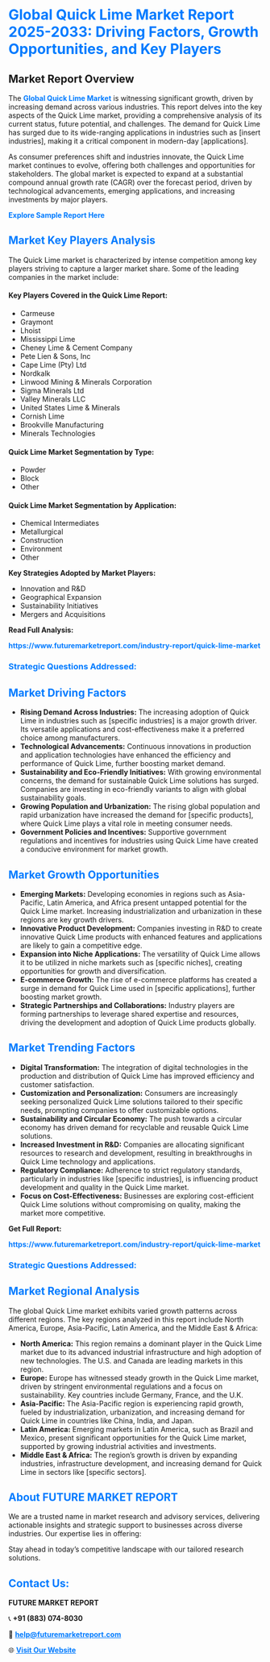 <h1 style="color: #007BFF;">Global Quick Lime Market Report 2025-2033: Driving Factors, Growth Opportunities, and Key Players</h1>

<section id="overview">
<h2>Market Report Overview</h2>
<p>The <a href="https://www.futuremarketreport.com/industry-report/quick-lime-market" style="color: #007BFF; text-decoration: none;"><strong>Global Quick Lime Market</strong></a> is witnessing significant growth, driven by increasing demand across various industries. This report delves into the key aspects of the Quick Lime market, providing a comprehensive analysis of its current status, future potential, and challenges. The demand for Quick Lime has surged due to its wide-ranging applications in industries such as [insert industries], making it a critical component in modern-day [applications].</p>
<p>As consumer preferences shift and industries innovate, the Quick Lime market continues to evolve, offering both challenges and opportunities for stakeholders. The global market is expected to expand at a substantial compound annual growth rate (CAGR) over the forecast period, driven by technological advancements, emerging applications, and increasing investments by major players.</p>
</section>

<section id="overview">
<p><a href="https://www.futuremarketreport.com/request-sample/reportId=102263" style="color: #007BFF; text-decoration: none;"><strong>Explore Sample Report Here</strong></a></p>
</section>

<section id="key-players">
<h2 style="color: #007BFF;">Market Key Players Analysis</h2>
<p>The Quick Lime market is characterized by intense competition among key players striving to capture a larger market share. Some of the leading companies in the market include:</p>
<h4>Key Players Covered in the Quick Lime Report:</h4>
<ul><li>Carmeuse</li><li>Graymont</li><li>Lhoist</li><li>Mississippi Lime</li><li>Cheney Lime &amp; Cement Company</li><li>Pete Lien &amp; Sons, Inc</li><li>Cape Lime (Pty) Ltd</li><li>Nordkalk</li><li>Linwood Mining &amp; Minerals Corporation</li><li>Sigma Minerals Ltd</li><li>Valley Minerals LLC</li><li>United States Lime &amp; Minerals</li><li>Cornish Lime</li><li>Brookville Manufacturing</li><li>Minerals Technologies</li></ul>
<h4>Quick Lime Market Segmentation by Type:</h4>
<ul><li>Powder</li><li>Block</li><li>Other</li></ul>

<h4>Quick Lime Market Segmentation by Application:</h4>
<ul><li>Chemical Intermediates</li><li>Metallurgical</li><li>Construction</li><li>Environment</li><li>Other</li></ul>
<p><strong>Key Strategies Adopted by Market Players:</strong></p>
<ul>
<li>Innovation and R&D</li>
<li>Geographical Expansion</li>
<li>Sustainability Initiatives</li>
<li>Mergers and Acquisitions</li>
</ul>
</section>

<section>
<p><strong>Read Full Analysis: </strong></p><a href="https://www.futuremarketreport.com/industry-report/quick-lime-market" style="color: #007BFF; text-decoration: none;"><strong>https://www.futuremarketreport.com/industry-report/quick-lime-market</strong></a>
<h3 style="color: #007BFF;">Strategic Questions Addressed:</h3>
</section>

<section id="driving-factors">
<h2 style="color: #007BFF;">Market Driving Factors</h2>
<ul>
<li><strong>Rising Demand Across Industries:</strong> The increasing adoption of Quick Lime in industries such as [specific industries] is a major growth driver. Its versatile applications and cost-effectiveness make it a preferred choice among manufacturers.</li>
<li><strong>Technological Advancements:</strong> Continuous innovations in production and application technologies have enhanced the efficiency and performance of Quick Lime, further boosting market demand.</li>
<li><strong>Sustainability and Eco-Friendly Initiatives:</strong> With growing environmental concerns, the demand for sustainable Quick Lime solutions has surged. Companies are investing in eco-friendly variants to align with global sustainability goals.</li>
<li><strong>Growing Population and Urbanization:</strong> The rising global population and rapid urbanization have increased the demand for [specific products], where Quick Lime plays a vital role in meeting consumer needs.</li>
<li><strong>Government Policies and Incentives:</strong> Supportive government regulations and incentives for industries using Quick Lime have created a conducive environment for market growth.</li>
</ul>
</section>

<section id="growth-opportunities">
<h2 style="color: #007BFF;">Market Growth Opportunities</h2>
<ul>
<li><strong>Emerging Markets:</strong> Developing economies in regions such as Asia-Pacific, Latin America, and Africa present untapped potential for the Quick Lime market. Increasing industrialization and urbanization in these regions are key growth drivers.</li>
<li><strong>Innovative Product Development:</strong> Companies investing in R&D to create innovative Quick Lime products with enhanced features and applications are likely to gain a competitive edge.</li>
<li><strong>Expansion into Niche Applications:</strong> The versatility of Quick Lime allows it to be utilized in niche markets such as [specific niches], creating opportunities for growth and diversification.</li>
<li><strong>E-commerce Growth:</strong> The rise of e-commerce platforms has created a surge in demand for Quick Lime used in [specific applications], further boosting market growth.</li>
<li><strong>Strategic Partnerships and Collaborations:</strong> Industry players are forming partnerships to leverage shared expertise and resources, driving the development and adoption of Quick Lime products globally.</li>
</ul>
</section>

<section id="trending-factors">
<h2 style="color: #007BFF;">Market Trending Factors</h2>
<ul>
<li><strong>Digital Transformation:</strong> The integration of digital technologies in the production and distribution of Quick Lime has improved efficiency and customer satisfaction.</li>
<li><strong>Customization and Personalization:</strong> Consumers are increasingly seeking personalized Quick Lime solutions tailored to their specific needs, prompting companies to offer customizable options.</li>
<li><strong>Sustainability and Circular Economy:</strong> The push towards a circular economy has driven demand for recyclable and reusable Quick Lime solutions.</li>
<li><strong>Increased Investment in R&D:</strong> Companies are allocating significant resources to research and development, resulting in breakthroughs in Quick Lime technology and applications.</li>
<li><strong>Regulatory Compliance:</strong> Adherence to strict regulatory standards, particularly in industries like [specific industries], is influencing product development and quality in the Quick Lime market.</li>
<li><strong>Focus on Cost-Effectiveness:</strong> Businesses are exploring cost-efficient Quick Lime solutions without compromising on quality, making the market more competitive.</li>
</ul>
</section>

<section>
<p><strong>Get Full Report: </strong></p><a href="https://www.futuremarketreport.com/industry-report/quick-lime-market" style="color: #007BFF; text-decoration: none;"><strong>https://www.futuremarketreport.com/industry-report/quick-lime-market</strong></a>
<h3 style="color: #007BFF;">Strategic Questions Addressed:</h3>
</section>


<section id="regional-analysis">
<h2 style="color: #007BFF;">Market Regional Analysis</h2>
<p>The global Quick Lime market exhibits varied growth patterns across different regions. The key regions analyzed in this report include North America, Europe, Asia-Pacific, Latin America, and the Middle East & Africa:</p>
<ul>
<li><strong>North America:</strong> This region remains a dominant player in the Quick Lime market due to its advanced industrial infrastructure and high adoption of new technologies. The U.S. and Canada are leading markets in this region.</li>
<li><strong>Europe:</strong> Europe has witnessed steady growth in the Quick Lime market, driven by stringent environmental regulations and a focus on sustainability. Key countries include Germany, France, and the U.K.</li>
<li><strong>Asia-Pacific:</strong> The Asia-Pacific region is experiencing rapid growth, fueled by industrialization, urbanization, and increasing demand for Quick Lime in countries like China, India, and Japan.</li>
<li><strong>Latin America:</strong> Emerging markets in Latin America, such as Brazil and Mexico, present significant opportunities for the Quick Lime market, supported by growing industrial activities and investments.</li>
<li><strong>Middle East & Africa:</strong> The region’s growth is driven by expanding industries, infrastructure development, and increasing demand for Quick Lime in sectors like [specific sectors].</li>
</ul>
</section>

<footer>
<h2 style="color: #007BFF;">About FUTURE MARKET REPORT</h2>
<p>We are a trusted name in market research and advisory services, delivering actionable insights and strategic support to businesses across diverse industries. Our expertise lies in offering:</p>

<p>Stay ahead in today’s competitive landscape with our tailored research solutions.</p>

<h2 style="color: #007BFF;">Contact Us:</h2>
<p><strong>FUTURE MARKET REPORT</strong></p>
<p>📞 <strong>+91 (883) 074-8030</strong></p>
<p>📧 <strong><a href="mailto:help@futuremarketreport.com" style="color: #007BFF;">help@futuremarketreport.com</a></strong></p>
<p>🌐 <strong><a href="https://www.futuremarketreport.com/" style="color: #007BFF;">Visit Our Website</a></strong></p>
</footer>